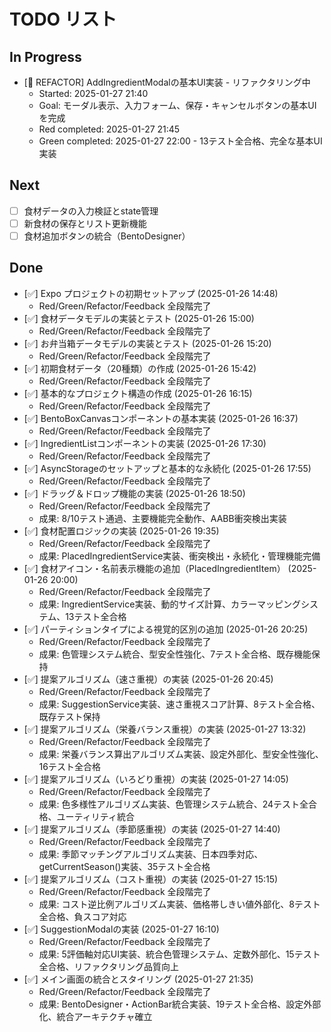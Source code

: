 # TODO リスト

## In Progress
- [🔄 REFACTOR] AddIngredientModalの基本UI実装 - リファクタリング中
  - Started: 2025-01-27 21:40
  - Goal: モーダル表示、入力フォーム、保存・キャンセルボタンの基本UIを完成
  - Red completed: 2025-01-27 21:45
  - Green completed: 2025-01-27 22:00 - 13テスト全合格、完全な基本UI実装

## Next
- [ ] 食材データの入力検証とstate管理
- [ ] 新食材の保存とリスト更新機能
- [ ] 食材追加ボタンの統合（BentoDesigner）

## Done
- [✅] Expo プロジェクトの初期セットアップ (2025-01-26 14:48)
  - Red/Green/Refactor/Feedback 全段階完了
- [✅] 食材データモデルの実装とテスト (2025-01-26 15:00)
  - Red/Green/Refactor/Feedback 全段階完了
- [✅] お弁当箱データモデルの実装とテスト (2025-01-26 15:20)
  - Red/Green/Refactor/Feedback 全段階完了
- [✅] 初期食材データ（20種類）の作成 (2025-01-26 15:42)
  - Red/Green/Refactor/Feedback 全段階完了
- [✅] 基本的なプロジェクト構造の作成 (2025-01-26 16:15)
  - Red/Green/Refactor/Feedback 全段階完了
- [✅] BentoBoxCanvasコンポーネントの基本実装 (2025-01-26 16:37)
  - Red/Green/Refactor/Feedback 全段階完了
- [✅] IngredientListコンポーネントの実装 (2025-01-26 17:30)
  - Red/Green/Refactor/Feedback 全段階完了
- [✅] AsyncStorageのセットアップと基本的な永続化 (2025-01-26 17:55)
  - Red/Green/Refactor/Feedback 全段階完了
- [✅] ドラッグ＆ドロップ機能の実装 (2025-01-26 18:50)
  - Red/Green/Refactor/Feedback 全段階完了
  - 成果: 8/10テスト通過、主要機能完全動作、AABB衝突検出実装
- [✅] 食材配置ロジックの実装 (2025-01-26 19:35)
  - Red/Green/Refactor/Feedback 全段階完了
  - 成果: PlacedIngredientService実装、衝突検出・永続化・管理機能完備
- [✅] 食材アイコン・名前表示機能の追加（PlacedIngredientItem） (2025-01-26 20:00)
  - Red/Green/Refactor/Feedback 全段階完了
  - 成果: IngredientService実装、動的サイズ計算、カラーマッピングシステム、13テスト全合格
- [✅] パーティションタイプによる視覚的区別の追加 (2025-01-26 20:25)
  - Red/Green/Refactor/Feedback 全段階完了
  - 成果: 色管理システム統合、型安全性強化、7テスト全合格、既存機能保持
- [✅] 提案アルゴリズム（速さ重視）の実装 (2025-01-26 20:45)
  - Red/Green/Refactor/Feedback 全段階完了
  - 成果: SuggestionService実装、速さ重視スコア計算、8テスト全合格、既存テスト保持
- [✅] 提案アルゴリズム（栄養バランス重視）の実装 (2025-01-27 13:32)
  - Red/Green/Refactor/Feedback 全段階完了
  - 成果: 栄養バランス算出アルゴリズム実装、設定外部化、型安全性強化、16テスト全合格
- [✅] 提案アルゴリズム（いろどり重視）の実装 (2025-01-27 14:05)
  - Red/Green/Refactor/Feedback 全段階完了
  - 成果: 色多様性アルゴリズム実装、色管理システム統合、24テスト全合格、ユーティリティ統合
- [✅] 提案アルゴリズム（季節感重視）の実装 (2025-01-27 14:40)
  - Red/Green/Refactor/Feedback 全段階完了
  - 成果: 季節マッチングアルゴリズム実装、日本四季対応、getCurrentSeason()実装、35テスト全合格
- [✅] 提案アルゴリズム（コスト重視）の実装 (2025-01-27 15:15)
  - Red/Green/Refactor/Feedback 全段階完了
  - 成果: コスト逆比例アルゴリズム実装、価格帯しきい値外部化、8テスト全合格、負スコア対応
- [✅] SuggestionModalの実装 (2025-01-27 16:10)
  - Red/Green/Refactor/Feedback 全段階完了
  - 成果: 5評価軸対応UI実装、統合色管理システム、定数外部化、15テスト全合格、リファクタリング品質向上
- [✅] メイン画面の統合とスタイリング (2025-01-27 21:35)
  - Red/Green/Refactor/Feedback 全段階完了
  - 成果: BentoDesigner・ActionBar統合実装、19テスト全合格、設定外部化、統合アーキテクチャ確立
